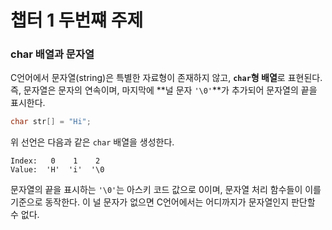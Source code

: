 # 챕터 1 두번쨰 주제


### char 배열과 문자열
C언어에서 문자열(string)은 특별한 자료형이 존재하지 않고, **`char`형 배열**로 표현된다. 즉, 문자열은 문자의 연속이며, 마지막에 **널 문자 `'\0'`**가 추가되어 문자열의 끝을 표시한다.

```c
char str[] = "Hi";
```
위 선언은 다음과 같은 `char` 배열을 생성한다.
```
Index:   0    1    2
Value:  'H'  'i'  '\0
```
문자열의 끝을 표시하는 `'\0'`는 아스키 코드 값으로 0이며, 문자열 처리 함수들이 이를 기준으로 동작한다. 이 널 문자가 없으면 C언어에서는 어디까지가 문자열인지 판단할 수 없다.


